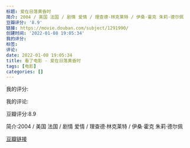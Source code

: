 ```yaml
---
标题: 爱在日落黄昏时
简介: 2004 / 美国 法国 / 剧情 爱情 / 理查德·林克莱特 / 伊桑·霍克 朱莉·德尔佩
豆瓣评分: '8.9'
链接: https://movie.douban.com/subject/1291990/
创建时间: '2022-01-08 19:05:34'
我的评分:
标签:
评论:
date: 2022-01-08 19:05:34
title: 看了电影 - 爱在日落黄昏时
tags: [电影]
categories: []
---
```


我的评分:

我的评论:

豆瓣评分:8.9

简介:2004 / 美国 法国 / 剧情 爱情 / 理查德·林克莱特 / 伊桑·霍克 朱莉·德尔佩

[豆瓣链接](https://movie.douban.com/subject/1291990/)

